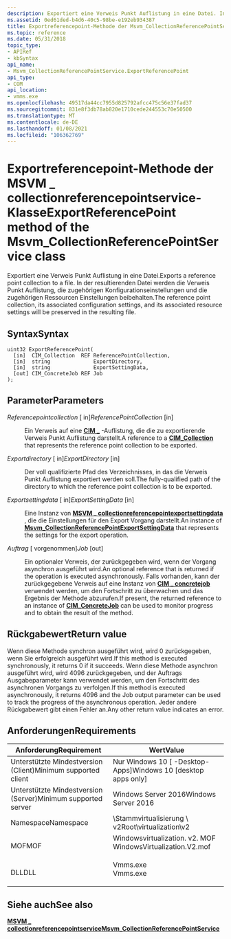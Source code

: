 ```yaml
---
description: Exportiert eine Verweis Punkt Auflistung in eine Datei. In der resultierenden Datei werden die Verweis Punkt Auflistung, die zugehörigen Konfigurationseinstellungen und die zugehörigen Ressourcen Einstellungen beibehalten.
ms.assetid: 0ed61ded-b4d6-40c5-98be-e192eb934387
title: Exportreferencepoint-Methode der Msvm_CollectionReferencePointService-Klasse
ms.topic: reference
ms.date: 05/31/2018
topic_type:
- APIRef
- kbSyntax
api_name:
- Msvm_CollectionReferencePointService.ExportReferencePoint
api_type:
- COM
api_location:
- vmms.exe
ms.openlocfilehash: 49517da44cc7955d825792afcc475c56e37fad37
ms.sourcegitcommit: 831e8f3db78ab820e1710cede244553c70e50500
ms.translationtype: MT
ms.contentlocale: de-DE
ms.lasthandoff: 01/08/2021
ms.locfileid: "106362769"
---
```

# <a name="exportreferencepoint-method-of-the-msvm_collectionreferencepointservice-class"></a><span data-ttu-id="66f66-104">Exportreferencepoint-Methode der MSVM \_ collectionreferencepointservice-Klasse</span><span class="sxs-lookup"><span data-stu-id="66f66-104">ExportReferencePoint method of the Msvm\_CollectionReferencePointService class</span></span>

<span data-ttu-id="66f66-105">Exportiert eine Verweis Punkt Auflistung in eine Datei.</span><span class="sxs-lookup"><span data-stu-id="66f66-105">Exports a reference point collection to a file.</span></span> <span data-ttu-id="66f66-106">In der resultierenden Datei werden die Verweis Punkt Auflistung, die zugehörigen Konfigurationseinstellungen und die zugehörigen Ressourcen Einstellungen beibehalten.</span><span class="sxs-lookup"><span data-stu-id="66f66-106">The reference point collection, its associated configuration settings, and its associated resource settings will be preserved in the resulting file.</span></span>

## <a name="syntax"></a><span data-ttu-id="66f66-107">Syntax</span><span class="sxs-lookup"><span data-stu-id="66f66-107">Syntax</span></span>


```mof
uint32 ExportReferencePoint(
  [in]  CIM_Collection  REF ReferencePointCollection,
  [in]  string              ExportDirectory,
  [in]  string              ExportSettingData,
  [out] CIM_ConcreteJob REF Job
);
```



## <a name="parameters"></a><span data-ttu-id="66f66-108">Parameter</span><span class="sxs-lookup"><span data-stu-id="66f66-108">Parameters</span></span>

<dl> <dt>

<span data-ttu-id="66f66-109">*Referencepointcollection* \[ in\]</span><span class="sxs-lookup"><span data-stu-id="66f66-109">*ReferencePointCollection* \[in\]</span></span>
</dt> <dd>

<span data-ttu-id="66f66-110">Ein Verweis auf eine [**CIM \_**](cim-collection.md) -Auflistung, die die zu exportierende Verweis Punkt Auflistung darstellt.</span><span class="sxs-lookup"><span data-stu-id="66f66-110">A reference to a [**CIM\_Collection**](cim-collection.md) that represents the reference point collection to be exported.</span></span>

</dd> <dt>

<span data-ttu-id="66f66-111">*Exportdirectory* \[ in\]</span><span class="sxs-lookup"><span data-stu-id="66f66-111">*ExportDirectory* \[in\]</span></span>
</dt> <dd>

<span data-ttu-id="66f66-112">Der voll qualifizierte Pfad des Verzeichnisses, in das die Verweis Punkt Auflistung exportiert werden soll.</span><span class="sxs-lookup"><span data-stu-id="66f66-112">The fully-qualified path of the directory to which the reference point collection is to be exported.</span></span>

</dd> <dt>

<span data-ttu-id="66f66-113">*Exportsettingdata* \[ in\]</span><span class="sxs-lookup"><span data-stu-id="66f66-113">*ExportSettingData* \[in\]</span></span>
</dt> <dd>

<span data-ttu-id="66f66-114">Eine Instanz von [**MSVM \_ collectionreferencepointexportsettingdata**](msvm-collectionreferencepointexportsettingdata.md) , die die Einstellungen für den Export Vorgang darstellt.</span><span class="sxs-lookup"><span data-stu-id="66f66-114">An instance of [**Msvm\_CollectionReferencePointExportSettingData**](msvm-collectionreferencepointexportsettingdata.md) that represents the settings for the export operation.</span></span>

</dd> <dt>

<span data-ttu-id="66f66-115">*Auftrag* \[ vorgenommen\]</span><span class="sxs-lookup"><span data-stu-id="66f66-115">*Job* \[out\]</span></span>
</dt> <dd>

<span data-ttu-id="66f66-116">Ein optionaler Verweis, der zurückgegeben wird, wenn der Vorgang asynchron ausgeführt wird.</span><span class="sxs-lookup"><span data-stu-id="66f66-116">An optional reference that is returned if the operation is executed asynchronously.</span></span> <span data-ttu-id="66f66-117">Falls vorhanden, kann der zurückgegebene Verweis auf eine Instanz von [**CIM \_ concretejob**](cim-concretejob.md) verwendet werden, um den Fortschritt zu überwachen und das Ergebnis der Methode abzurufen.</span><span class="sxs-lookup"><span data-stu-id="66f66-117">If present, the returned reference to an instance of [**CIM\_ConcreteJob**](cim-concretejob.md) can be used to monitor progress and to obtain the result of the method.</span></span>

</dd> </dl>

## <a name="return-value"></a><span data-ttu-id="66f66-118">Rückgabewert</span><span class="sxs-lookup"><span data-stu-id="66f66-118">Return value</span></span>

<span data-ttu-id="66f66-119">Wenn diese Methode synchron ausgeführt wird, wird 0 zurückgegeben, wenn Sie erfolgreich ausgeführt wird.</span><span class="sxs-lookup"><span data-stu-id="66f66-119">If this method is executed synchronously, it returns 0 if it succeeds.</span></span> <span data-ttu-id="66f66-120">Wenn diese Methode asynchron ausgeführt wird, wird 4096 zurückgegeben, und der Auftrags Ausgabeparameter kann verwendet werden, um den Fortschritt des asynchronen Vorgangs zu verfolgen.</span><span class="sxs-lookup"><span data-stu-id="66f66-120">If this method is executed asynchronously, it returns 4096 and the Job output parameter can be used to track the progress of the asynchronous operation.</span></span> <span data-ttu-id="66f66-121">Jeder andere Rückgabewert gibt einen Fehler an.</span><span class="sxs-lookup"><span data-stu-id="66f66-121">Any other return value indicates an error.</span></span>

## <a name="requirements"></a><span data-ttu-id="66f66-122">Anforderungen</span><span class="sxs-lookup"><span data-stu-id="66f66-122">Requirements</span></span>



| <span data-ttu-id="66f66-123">Anforderung</span><span class="sxs-lookup"><span data-stu-id="66f66-123">Requirement</span></span> | <span data-ttu-id="66f66-124">Wert</span><span class="sxs-lookup"><span data-stu-id="66f66-124">Value</span></span> |
|-------------------------------------|---------------------------------------------------------------------------------------------------------|
| <span data-ttu-id="66f66-125">Unterstützte Mindestversion (Client)</span><span class="sxs-lookup"><span data-stu-id="66f66-125">Minimum supported client</span></span><br/> | <span data-ttu-id="66f66-126">Nur Windows 10 \[ -Desktop-Apps\]</span><span class="sxs-lookup"><span data-stu-id="66f66-126">Windows 10 \[desktop apps only\]</span></span><br/>                                                             |
| <span data-ttu-id="66f66-127">Unterstützte Mindestversion (Server)</span><span class="sxs-lookup"><span data-stu-id="66f66-127">Minimum supported server</span></span><br/> | <span data-ttu-id="66f66-128">Windows Server 2016</span><span class="sxs-lookup"><span data-stu-id="66f66-128">Windows Server 2016</span></span><br/>                                                                          |
| <span data-ttu-id="66f66-129">Namespace</span><span class="sxs-lookup"><span data-stu-id="66f66-129">Namespace</span></span><br/>                | <span data-ttu-id="66f66-130">\\Stammvirtualisierung \\ v2</span><span class="sxs-lookup"><span data-stu-id="66f66-130">Root\\virtualization\\v2</span></span><br/>                                                                     |
| <span data-ttu-id="66f66-131">MOF</span><span class="sxs-lookup"><span data-stu-id="66f66-131">MOF</span></span><br/>                      | <dl> <span data-ttu-id="66f66-132"><dt>Windowsvirtualization. v2. MOF</dt></span><span class="sxs-lookup"><span data-stu-id="66f66-132"><dt>WindowsVirtualization.V2.mof</dt></span></span> </dl> |
| <span data-ttu-id="66f66-133">DLL</span><span class="sxs-lookup"><span data-stu-id="66f66-133">DLL</span></span><br/>                      | <dl> <span data-ttu-id="66f66-134"><dt>Vmms.exe</dt></span><span class="sxs-lookup"><span data-stu-id="66f66-134"><dt>Vmms.exe</dt></span></span> </dl>                     |



## <a name="see-also"></a><span data-ttu-id="66f66-135">Siehe auch</span><span class="sxs-lookup"><span data-stu-id="66f66-135">See also</span></span>

<dl> <dt>

[<span data-ttu-id="66f66-136">**MSVM \_ collectionreferencepointservice**</span><span class="sxs-lookup"><span data-stu-id="66f66-136">**Msvm\_CollectionReferencePointService**</span></span>](msvm-collectionreferencepointservice.md)
</dt> </dl>

 

 




